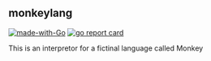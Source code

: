

## monkeylang
[![made-with-Go](https://img.shields.io/badge/Made%20with-Go-1f425f.svg)](http://golang.org)  [ ![go report card](https://goreportcard.com/badge/github.com/nanomsg/mangos)](https://goreportcard.com/report/github.com/kellemNegasi/monkeylang)


This is an interpretor for a fictinal language called Monkey
